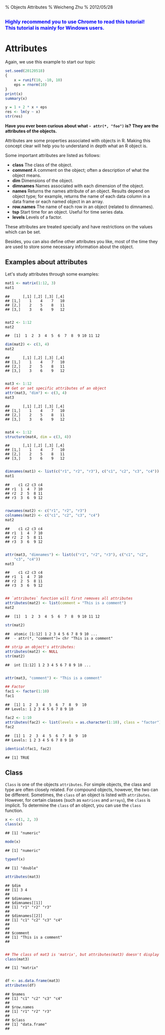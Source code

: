 % Objects Attributes
% Weicheng Zhu
% 2012/05/28

  <font size = 3 color = "blue">Highly recommend you to use Chrome to read this tutorial! <br /> This tutorial is mainly for Windows users.</font>
-----------------------------------------------------------------------






# Attributes

Again, we use this example to start our topic



```r
set.seed(20120518)
{
    x = runif(10, -10, 10)
    eps = rnorm(10)
}
print(x)
summary(x)

y = 1 + 2 * x + eps
res <- lm(y ~ x)
str(res)
```



**Have you ever been curious about what `- attr(*, "foo")` is?**
**They are the attributes of the objects.**


Attributes are some properties associated with objects in R. Making this concept clear will help you to understand in depth what an R object is.

Some important attributes are listed as follows:

- **class** The class of the object.
- **comment** A comment on the object; often a description of what the object means.
- **dim** Dimensions of the object.
- **dimnames** Names associated with each dimension of the object.
- **names** Returns the names attribute of an object. Results depend on object type; for example, returns the name of each data column in a data frame or each named object in an array.
- **row.names** The name of each row in an object (related to dimnames).
- **tsp** Start time for an object. Useful for time series data.
- **levels** Levels of a factor.

These attributes are treated specially and have restrictions on the values which can be set.

Besides, you can also define other attributes you like, most of the time they are used to store some necessary information about the object.

## Examples about attributes

Let's study attributes through some examples:



```r
mat1 <- matrix(1:12, 3)
mat1
```



```
##      [,1] [,2] [,3] [,4]
## [1,]    1    4    7   10
## [2,]    2    5    8   11
## [3,]    3    6    9   12
```



```r

mat2 <- 1:12
mat2
```



```
##  [1]  1  2  3  4  5  6  7  8  9 10 11 12
```



```r
dim(mat2) <- c(3, 4)
mat2
```



```
##      [,1] [,2] [,3] [,4]
## [1,]    1    4    7   10
## [2,]    2    5    8   11
## [3,]    3    6    9   12
```



```r

mat3 <- 1:12
## Get or set specific attributes of an object
attr(mat3, "dim") <- c(3, 4)
mat3
```



```
##      [,1] [,2] [,3] [,4]
## [1,]    1    4    7   10
## [2,]    2    5    8   11
## [3,]    3    6    9   12
```



```r

mat4 <- 1:12
structure(mat4, dim = c(3, 4))
```



```
##      [,1] [,2] [,3] [,4]
## [1,]    1    4    7   10
## [2,]    2    5    8   11
## [3,]    3    6    9   12
```



```r

dimnames(mat1) <- list(c("r1", "r2", "r3"), c("c1", "c2", "c3", "c4"))
mat1
```



```
##    c1 c2 c3 c4
## r1  1  4  7 10
## r2  2  5  8 11
## r3  3  6  9 12
```



```r

rownames(mat2) <- c("r1", "r2", "r3")
colnames(mat2) <- c("c1", "c2", "c3", "c4")
mat2
```



```
##    c1 c2 c3 c4
## r1  1  4  7 10
## r2  2  5  8 11
## r3  3  6  9 12
```



```r

attr(mat3, "dimnames") <- list(c("r1", "r2", "r3"), c("c1", "c2", 
    "c3", "c4"))
mat3
```



```
##    c1 c2 c3 c4
## r1  1  4  7 10
## r2  2  5  8 11
## r3  3  6  9 12
```



```r

## `attributes` function will first removes all attributes
attributes(mat2) <- list(comment = "This is a comment")
mat2
```



```
##  [1]  1  2  3  4  5  6  7  8  9 10 11 12
```



```r
str(mat2)
```



```
##  atomic [1:12] 1 2 3 4 5 6 7 8 9 10 ...
##  - attr(*, "comment")= chr "This is a comment"
```



```r
## strip an object's attributes:
attributes(mat2) <- NULL
str(mat2)
```



```
##  int [1:12] 1 2 3 4 5 6 7 8 9 10 ...
```



```r

attr(mat3, "comment") <- "This is a comment"

## Factor
fac1 <- factor(1:10)
fac1
```



```
##  [1] 1  2  3  4  5  6  7  8  9  10
## Levels: 1 2 3 4 5 6 7 8 9 10
```



```r
fac2 <- 1:10
attributes(fac2) <- list(levels = as.character(1:10), class = "factor")
fac2
```



```
##  [1] 1  2  3  4  5  6  7  8  9  10
## Levels: 1 2 3 4 5 6 7 8 9 10
```



```r
identical(fac1, fac2)
```



```
## [1] TRUE
```




## Class
`Class` is one of the objects `attributes`. For simple objects, the class and
type are often closely related. For compound objects, however, the two can be
different.
Sometimes, the `class` of an object is listed with `attributes`. However, for certain
classes (such as `matrices` and `arrays`), the `class` is implicit. To determine the `class` of
an object, you can use the `class` function. 



```r
x <- c(1, 2, 3)
class(x)
```



```
## [1] "numeric"
```



```r
mode(x)
```



```
## [1] "numeric"
```



```r
typeof(x)
```



```
## [1] "double"
```



```r
attributes(mat3)
```



```
## $dim
## [1] 3 4
## 
## $dimnames
## $dimnames[[1]]
## [1] "r1" "r2" "r3"
## 
## $dimnames[[2]]
## [1] "c1" "c2" "c3" "c4"
## 
## 
## $comment
## [1] "This is a comment"
## 
```



```r

## The class of mat3 is 'matrix', but attributes(mat3) doesn't display it
class(mat3)
```



```
## [1] "matrix"
```



```r

df <- as.data.frame(mat3)
attributes(df)
```



```
## $names
## [1] "c1" "c2" "c3" "c4"
## 
## $row.names
## [1] "r1" "r2" "r3"
## 
## $class
## [1] "data.frame"
## 
```













